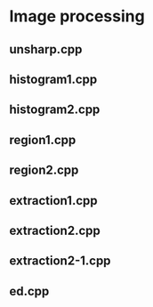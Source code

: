 # Image processing
## unsharp.cpp
## histogram1.cpp
## histogram2.cpp
## region1.cpp
## region2.cpp
## extraction1.cpp
## extraction2.cpp
## extraction2-1.cpp
## ed.cpp
